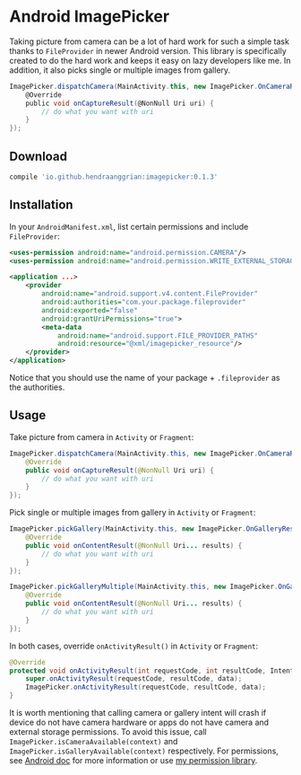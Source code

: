 Android ImagePicker
===================

Taking picture from camera can be a lot of hard work for such a simple task thanks to `FileProvider` in newer Android version.
This library is specifically created to do the hard work and keeps it easy on lazy developers like me.
In addition, it also picks single or multiple images from gallery.

```gradle
ImagePicker.dispatchCamera(MainActivity.this, new ImagePicker.OnCameraResultListener() {
    @Override
    public void onCaptureResult(@NonNull Uri uri) {
        // do what you want with uri
    }
});
```


Download
--------

```gradle
compile 'io.github.hendraanggrian:imagepicker:0.1.3'
```


Installation
------------

In your `AndroidManifest.xml`, list certain permissions and include `FileProvider`:

```xml
<uses-permission android:name="android.permission.CAMERA"/>
<uses-permission android:name="android.permission.WRITE_EXTERNAL_STORAGE"/>

<application ...>
    <provider
        android:name="android.support.v4.content.FileProvider"
        android:authorities="com.your.package.fileprovider"
        android:exported="false"
        android:grantUriPermissions="true">
        <meta-data
            android:name="android.support.FILE_PROVIDER_PATHS"
            android:resource="@xml/imagepicker_resource"/>
    </provider>
</application>
```

Notice that you should use the name of your package + `.fileprovider` as the authorities.


Usage
-----

Take picture from camera in `Activity` or `Fragment`:

```java
ImagePicker.dispatchCamera(MainActivity.this, new ImagePicker.OnCameraResultListener() {
    @Override
    public void onCaptureResult(@NonNull Uri uri) {
        // do what you want with uri
    }
});
```

Pick single or multiple images from gallery in `Activity` or `Fragment`:

```java
ImagePicker.pickGallery(MainActivity.this, new ImagePicker.OnGalleryResultListener() {
    @Override
    public void onContentResult(@NonNull Uri... results) {
        // do what you want with uri
    }
});

ImagePicker.pickGalleryMultiple(MainActivity.this, new ImagePicker.OnGalleryResultListener() {
    @Override
    public void onContentResult(@NonNull Uri... results) {
        // do what you want with uri
    }
});
```

In both cases, override `onActivityResult()` in `Activity` or `Fragment`:

```java
@Override
protected void onActivityResult(int requestCode, int resultCode, Intent data) {
    super.onActivityResult(requestCode, resultCode, data);
    ImagePicker.onActivityResult(requestCode, resultCode, data);
}
```

It is worth mentioning that calling camera or gallery intent will crash if device do not have camera hardware or apps do not have camera and external storage permissions.
To avoid this issue, call `ImagePicker.isCameraAvailable(context)` and `ImagePicker.isGalleryAvailable(context)` respectively.
For permissions, see [Android doc](https://developer.android.com/training/permissions/requesting.html) for more information or use [my permission library](https://github.com/hendraanggrian/permission).
